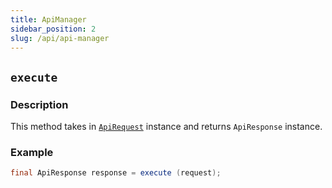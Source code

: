 ```yaml
---
title: ApiManager
sidebar_position: 2
slug: /api/api-manager
---
```


## `execute`

### Description

This method takes in [`ApiRequest`](/api/api/api-request) instance and returns `ApiResponse` instance.

### Example

```java
final ApiResponse response = execute (request);
```
